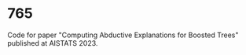# 765
Code for paper "Computing Abductive Explanations for Boosted Trees" published at AISTATS 2023.
